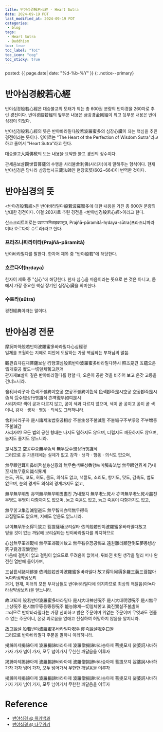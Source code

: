 ```yaml
---
title: 반야심경般若心經 - Heart Sutra
date: 2024-09-19 PDT
last_modified_at: 2024-09-19 PDT
categories:
 - blog
tags:
 - Heart Sutra
 - Buddhism
toc: true
toc_label: "ToC"
toc_icon: "cog"
toc_sticky: true
---
```


<head>
	<link rel="stylesheet" href="/resource/styles.css">
</head>

posted: {{ page.date| date: "%d-%b-%Y" }}
{: .notice--primary}

<h1 id="heart-sutra">반야심경般若心經</h1>

반야심경般若心經은
대승불교의 모태가 되는 총 600권 분량의 반야경을 260자로 추린 경전이다.
반야경般若經의 앞부분 내용은 금강경金剛經이 되고
뒷부분 내용은 반야심경이 되었다.

반야심경般若心經의 뜻은 반야바라밀다般若波羅蜜多의 심장心臟이 되는 핵심을 추린 경전이라는 뜻이다.
영어로는 "The Heart of the Perfection of Wisdom Sutra"라고 하고
줄여서 "Heart Sutra"라고 한다.

대승불교大乘佛敎의 모든 내용을 요약한 불교 경전의 정수이다.

관세음보살觀世音菩薩의 수행을 사리불舍利佛(사리자)에게 말해주는 형식이다.
현재 반야심경은 당나라 삼장법사三藏法師인 현장玄奘(602~664)이 번역한 것이다.


<h1 id="meaing">반야심경의 뜻</h1>

&lt;반야경般若經&gt;은 반야바라밀다般若波羅蜜多에 대한 내용을 가진
총 600권 분량의 방대한 경전이다.
이걸 260자로 추린 경전을 &lt;반야심경般若心經&gt;이라고 한다.

산스크리트어로는 प्रज्ञापारमिताहृदयसूत्र, Prajñā-pāramitā-hṛdaya-sūtra(프라즈냐파라미타 흐르다야 수트라)라고 한다.

<h3>프라즈냐파라미타(Prajñā-pāramitā)</h3>

반야바라밀다를 말한다. 한자어 제목 중 "반야般若"에 해당한다.

<h3>흐르다야(hṛdaya)</h3>
한자어 제목 중 "심心"에 해당한다.
한자 심心을 마음이라는 뜻으로 쓴 것은 아니고,
몸에서 가장 중요한 핵심 장기인 심장心臟을 의미한다.

<h3>수트라(sūtra)</h3>

경전經典이라는 말이다.


<h1 id="main-contents">
반야심경 전문
</h1>

<p>
摩訶마하般若반야波羅蜜多바라밀다心심經경
<br>
일체를 초월하는 지혜로 피안에 도달하는 가장 핵심되는 부처님의 말씀.
</p>


<p>
觀관自자在재菩薩보살 行행深심般若반야波羅蜜多바라밀다時시 照조見견 五蘊오온皆개空공 度도一切일체苦고厄액
<br>
관자재보살이 깊은 반야바라밀다를 행할 때, 오온이 공한 것을 비추어 보고 온갖 고통을 건너느니라.
</p>


<p>
舍利사리子자 色색不불異이空공 空공不불異이色색 色색卽즉是시空공 空공卽즉是시色색 受수想상行행識식 亦역復부如여是시
<br>
사리자여! 색이 공과 다르지 않고, 공이 색과 다르지 않으며, 색이 곧 공이고 공이 곧 색이니, 감각ㆍ생각ㆍ행동ㆍ의식도 그러하니라.
</p>

<p>
舍利사리子자 是시諸제法법空공相상 不불生생不불滅멸 不불垢구不부淨정 不부增증不불減감
<br>
사리자여! 모든 법의 공한 형태는 나지도 멸하지도 않으며, 더럽지도 깨끗하지도 않으며, 늘지도 줄지도 않느니라.
<p>

<p>
是시故고 空공中중無무色색 無무受수想상行행識식
<br>
그러므로 공 가운데에는 실체가 없고 감각ㆍ생각ㆍ행동ㆍ의식도 없으며,
<p>

<p>
無무眼안耳이鼻비舌설身신意의 無무色색聲성香향味미觸촉法법 無무眼안界계 乃내至지無무意의識식界계
<br>
눈도, 귀도, 코도, 혀도, 몸도, 의식도 없고, 색깔도, 소리도, 향기도, 맛도, 감촉도, 법도 없으며, 눈의 경계도 의식의 경계까지도 없고,
<p>

<p>
無무無무明명 亦역無무無무明명盡진 乃내至지 無무老노死사 亦역無무老노死사盡진
<br>
무명도 무명이 다함까지도 없으며, 늙고 죽음도 없고, 늙고 죽음이 다함까지도 없고,
<p>

<p>
無무苦고集집滅멸道도 無무智지亦역無무得득
<br>
고집멸도도 없으며, 지혜도 얻음도 없느니라.
<p>

<p>
以이無무所소得득故고 菩提薩埵보리살타 依의般若반야波羅蜜多바라밀다故고
<br>
얻을 것이 없는 까닭에 보리살타는 반야바라밀다를 의지하므로
<p>

<p>
心심無무罣괘礙애 無무罣괘礙애故고 無무有유恐공怖포 遠원離리顚전倒도夢몽想상 究구竟경涅槃열반
<br>
마음에 걸림이 없고 걸림이 없으므로 두려움이 없어서, 뒤바뀐 헛된 생각을 멀리 떠나 완전한 열반에 들어가며, 
<p>

<p>
三삼世세諸제佛불 依의般若반야波羅蜜多바라밀다 故고得득阿耨多羅三藐三菩提아뇩다라삼먁삼보리
<br>
과거, 현재, 미래의 모든 부처님들도 반야바라밀다에 의지하므로 최상의 깨달음(아뇩다라삼먁삼보리)을 얻느니라.
<p>

<p>
故고知지 般若반야波羅蜜多바라밀다 是시大대神신呪주 是시大대明명呪주 是시無무上상呪주 是시無무等등等등呪주 能능除제一切일체苦고 眞진實실不불虛허
<br>
그러므로 반야바라밀다는 가장 신비하고 밝은 주문이며 위없는 주문이며 무엇과도 견줄 수 없는 주문이니, 온갖 괴로움을 없애고 진실하여 허망하지 않음을 알지니라.
<p>

<p>
故고說설 般若반야波羅蜜多바라밀다呪주 卽즉說설呪주曰왈
<br>
그러므로 반야바라밀다 주문을 말하니 이러하니라.
<p>

<p>
揭諦아제揭諦아제 波羅揭諦바라아제 波羅僧揭諦바라승아제 菩提모지 娑婆訶사바하
<br>
가자 가자 넘어 가자, 모두 넘어가서 무한한 깨달음을 이루자
<p>

<p>
揭諦아제揭諦아제 波羅揭諦바라아제 波羅僧揭諦바라승아제 菩提모지 娑婆訶사바하
<br>
가자 가자 넘어 가자, 모두 넘어가서 무한한 깨달음을 이루자
<p>

<p>
揭諦아제揭諦아제 波羅揭諦바라아제 波羅僧揭諦바라승아제 菩提모지 娑婆訶사바하
<br>
가자 가자 넘어 가자, 모두 넘어가서 무한한 깨달음을 이루자
<p>


<h1 id="ref">Reference</h1>

<ul>
<li>
	<a href="https://ko.wikipedia.org/wiki/%EB%B0%98%EC%95%BC%EC%8B%AC%EA%B2%BD">
	반야심경 @ 위키백과
	</a>
</li>
<li>
	<a href="https://namu.wiki/w/%EB%B0%98%EC%95%BC%EC%8B%AC%EA%B2%BD">
	반야심경 @ 나무위키
	</a>
</li>
</ul>

